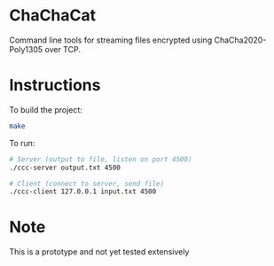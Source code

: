 # ChaChaCat
Command line tools for streaming files encrypted using ChaCha2020-Poly1305 over TCP.

# Instructions
To build the project:
```bash
make
```

To run:
```bash
# Server (output to file, listen on port 4500)
./ccc-server output.txt 4500

# Client (connect to server, send file)
./ccc-client 127.0.0.1 input.txt 4500
```

# Note
This is a prototype and not yet tested extensively
